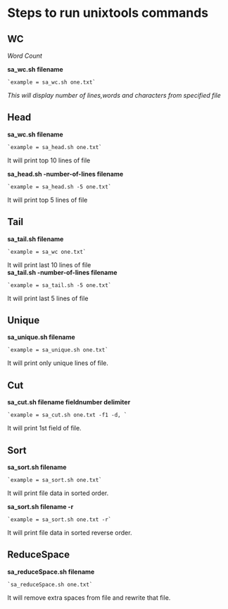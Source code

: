 Steps to run unixtools commands
===============

WC
--------------

*Word Count*

**sa_wc.sh filename**

    `example = sa_wc.sh one.txt`

*This will display number of lines,words and characters from specified file*


## Head

**sa_wc.sh filename**

    `example = sa_head.sh one.txt`
    
It will print top 10 lines of file

**sa_head.sh -number-of-lines  filename**

    `example = sa_head.sh -5 one.txt`
    
It will print top 5 lines of file   


## Tail

**sa_tail.sh filename**

    `example = sa_wc one.txt`
It will print last 10 lines of file   
**sa_tail.sh -number-of-lines filename**

    `example = sa_tail.sh -5 one.txt`
It will print last 5 lines of file  


## Unique
**sa_unique.sh filename**

    `example = sa_unique.sh one.txt`
It will print only unique lines of file.


## Cut

**sa_cut.sh filename fieldnumber delimiter**

    `example = sa_cut.sh one.txt -f1 -d, `
It will print 1st field of file.    


## Sort

**sa_sort.sh filename**

    `example = sa_sort.sh one.txt`
    
It will print file data in sorted order.

**sa_sort.sh filename -r**

    `example = sa_sort.sh one.txt -r`
    
It will print file data in sorted reverse order. 


## ReduceSpace

**sa_reduceSpace.sh filename**

    `sa_reduceSpace.sh one.txt`
    
It will remove extra spaces from file and rewrite that file.    

